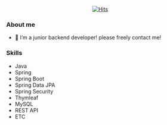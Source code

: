 <div align=center>

[![Hits](https://hits.seeyoufarm.com/api/count/incr/badge.svg?url=https%3A%2F%2Fgithub.com%2Fgpfla6022&count_bg=%2379C83D&title_bg=%23555555&icon=&icon_color=%23E7E7E7&title=hits&edge_flat=false)](https://hits.seeyoufarm.com)

  </div>

### About me
- 🌱 I’m a junior backend developer! please freely contact me!

### Skills
- Java 
- Spring 
- Spring Boot
- Spring Data JPA
- Spring Security
- Thymleaf
- MySQL
- REST API
- ETC


<!--
Team-Velpe
 - PPTOR, 온라인 ppt 마크다운 서비스
 - PUP, 개발자 포트폴리오 서비스

개인 프로젝트 
  - yoon's Farm

공부해야하는 언어
- C언어
- 파이썬
- JSP
- HTML/CSS/Javascript

학원 
- 웹 프로젝트
- DB
-->
